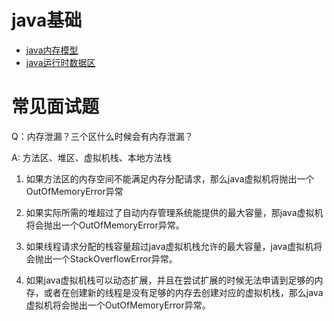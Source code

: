 # java基础

* [java内存模型](./java内存模型.md)
* [java运行时数据区](./java运行时数据区.md)

# 常见面试题

Q：内存泄漏？三个区什么时候会有内存泄漏？

A:  方法区、堆区、虚拟机栈、本地方法栈

1. 如果方法区的内存空间不能满足内存分配请求，那么java虚拟机将抛出一个OutOfMemoryError异常
2. 如果实际所需的堆超过了自动内存管理系统能提供的最大容量，那java虚拟机将会抛出一个OutOfMemoryError异常。

3. 如果线程请求分配的栈容量超过java虚拟机栈允许的最大容量，java虚拟机将会抛出一个StackOverflowError异常。

4. 如果java虚拟机栈可以动态扩展，并且在尝试扩展的时候无法申请到足够的内存，或者在创建新的线程是没有足够的内存去创建对应的虚拟机栈，那么java虚拟机将会抛出一个OutOfMemoryError异常。

